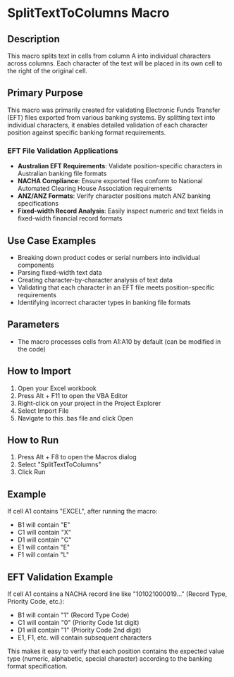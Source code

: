 # SplitTextToColumns Macro

## Description
This macro splits text in cells from column A into individual characters across columns. Each character of the text will be placed in its own cell to the right of the original cell.

## Primary Purpose
This macro was primarily created for validating Electronic Funds Transfer (EFT) files exported from various banking systems. By splitting text into individual characters, it enables detailed validation of each character position against specific banking format requirements.

### EFT File Validation Applications
- **Australian EFT Requirements**: Validate position-specific characters in Australian banking file formats
- **NACHA Compliance**: Ensure exported files conform to National Automated Clearing House Association requirements
- **ANZ/ANZ Formats**: Verify character positions match ANZ banking specifications
- **Fixed-width Record Analysis**: Easily inspect numeric and text fields in fixed-width financial record formats

## Use Case Examples
- Breaking down product codes or serial numbers into individual components
- Parsing fixed-width text data
- Creating character-by-character analysis of text data
- Validating that each character in an EFT file meets position-specific requirements
- Identifying incorrect character types in banking file formats

## Parameters
- The macro processes cells from A1:A10 by default (can be modified in the code)

## How to Import
1. Open your Excel workbook
2. Press Alt + F11 to open the VBA Editor
3. Right-click on your project in the Project Explorer
4. Select Import File
5. Navigate to this .bas file and click Open

## How to Run
1. Press Alt + F8 to open the Macros dialog
2. Select "SplitTextToColumns"
3. Click Run

## Example
If cell A1 contains "EXCEL", after running the macro:
- B1 will contain "E"
- C1 will contain "X"
- D1 will contain "C"
- E1 will contain "E"
- F1 will contain "L"

## EFT Validation Example
If cell A1 contains a NACHA record line like "101021000019..." (Record Type, Priority Code, etc.):
- B1 will contain "1" (Record Type Code)
- C1 will contain "0" (Priority Code 1st digit)
- D1 will contain "1" (Priority Code 2nd digit)
- E1, F1, etc. will contain subsequent characters

This makes it easy to verify that each position contains the expected value type (numeric, alphabetic, special character) according to the banking format specification.